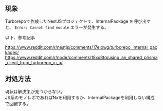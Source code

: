 ## 現象

Turborepoで作成したNestJSプロジェクトで、InternalPackage を呼び出すと、
`Error: Cannot find module` エラーが発生する。

以下、参考記事

<https://www.reddit.com/r/nestjs/comments/17elbwg/turborepo_internal_packages/>
<https://www.reddit.com/r/node/comments/18xs8tq/using_an_shared_prisma_client_from_turborepo_in_a/>


## 対処方法

現状は解決策が見つからない。  
JS系のモノレポであればNxを利用するか、InternalPackageを利用しない構成で回避する。